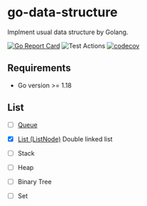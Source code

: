 # go-data-structure
Implment usual data structure by Golang.

[![Go Report Card](https://goreportcard.com/badge/github.com/code-in-gym/go-data-structure)](https://goreportcard.com/report/github.com/code-in-gym/go-data-structure)
![Test Actions](https://github.com/code-in-gym/go-data-structure/actions/workflows/test.yml/badge.svg??branch=master)
[![codecov](https://codecov.io/gh/code-in-gym/go-data-structure/branch/master/graph/badge.svg?token=62JSDGNHB5)](https://codecov.io/gh/code-in-gym/go-data-structure)

## Requirements

- Go version >= 1.18

## List

- [ ] [Queue](./queue/queue.go)

- [X] [List (ListNode)](./list/list.go) Double linked list

- [ ] Stack

- [ ] Heap

- [ ] Binary Tree

- [ ] Set

